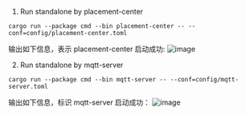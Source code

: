 1. Run standalone by placement-center
```
cargo run --package cmd --bin placement-center -- --conf=config/placement-center.toml
```
输出如下信息，表示 placement-center 启动成功:
![image](../../images/doc-image6.png)

2. Run standalone by mqtt-server

```
cargo run --package cmd --bin mqtt-server -- --conf=config/mqtt-server.toml
```

输出如下信息，标识 mqtt-server 启动成功：
![image](../../images/doc-image7.png)
